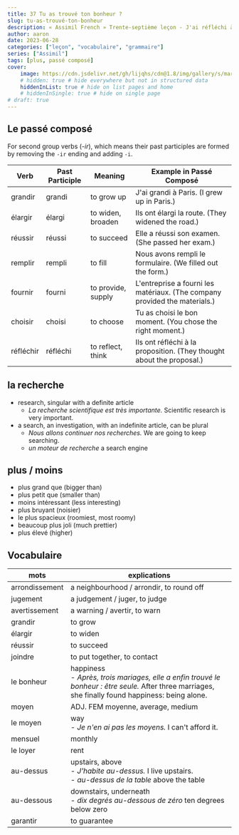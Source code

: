 ```yaml
---
title: 37 Tu as trouvé ton bonheur ?
slug: tu-as-trouvé-ton-bonheur
description: « Assimil French » Trente-septième leçon - J'ai réfléchi à la question du loyer...
author: aaron
date: 2023-06-28
categories: ["leçon", "vocabulaire", "grammaire"]
series: ["Assimil"]
tags: [plus, passé composé]
cover: 
    image: https://cdn.jsdelivr.net/gh/lijqhs/cdn@1.8/img/gallery/s/markus-spiske-BTKF6G-O8fU-unsplash.jpg
    # hidden: true # hide everywhere but not in structured data
    hiddenInList: true # hide on list pages and home
    # hiddenInSingle: true # hide on single page
# draft: true
---
```


## Le passé composé

For second group verbs (*-ir*), which means their past participles are formed by removing the `-ir` ending and adding `-i`.

| Verb | Past Participle | Meaning | Example in Passé Composé |
|------|-----------------|---------|--------------------------|
| grandir | grandi | to grow up | J'ai grandi à Paris. (I grew up in Paris.) |
| élargir | élargi | to widen, broaden | Ils ont élargi la route. (They widened the road.) |
| réussir | réussi | to succeed | Elle a réussi son examen. (She passed her exam.) |
| remplir | rempli | to fill | Nous avons rempli le formulaire. (We filled out the form.) |
| fournir | fourni | to provide, supply | L'entreprise a fourni les matériaux. (The company provided the materials.) |
| choisir | choisi | to choose | Tu as choisi le bon moment. (You chose the right moment.) |
| réfléchir | réfléchi | to reflect, think | Ils ont réfléchi à la proposition. (They thought about the proposal.) |

## la recherche

- research, singular with a definite article
  - *La recherche scientifique est très importante.* Scientific research is very important.
- a search, an investigation, with an indefinite article, can be plural
  - *Nous allons continuer nos recherches.* We are going to keep searching.
  - *un moteur de recherche* a search engine

## plus / moins

- plus grand que (bigger than)
- plus petit que (smaller than)
- moins intéressant (less interesting)
- plus bruyant (noisier)
- le plus spacieux (roomiest, most roomy)
- beaucoup plus joli (much prettier)
- plus élevé (higher)

## Vocabulaire

| mots | explications |
| ---- | ---- |
| arrondissement | a neighbourhood / arrondir, to round off |
| jugement | a judgement / juger, to judge |
| avertissement | a warning / avertir, to warn |
| grandir | to grow |
| élargir | to widen | 
| réussir | to succeed |
| joindre | to put together, to contact |
| le bonheur | happiness <br/> - *Après, trois mariages, elle a enfin trouvé le bonheur : être seule.* After three marriages, she finally found happiness: being alone. |
| moyen | ADJ. FEM moyenne, average, medium |
| le moyen | way <br/> - *Je n'en ai pas les moyens.* I can't afford it. |
| mensuel | monthly |
| le loyer | rent |
| au-dessus | upstairs, above <br/> - *J'habite au-dessus.* I live upstairs. <br/> - *au-dessus de la table* above the table |
| au-dessous | downstairs, underneath <br/> - *dix degrés au-dessous de zéro* ten degrees below zero |
| garantir | to guarantee |
